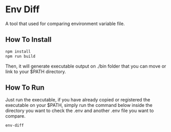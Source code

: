 # Env Diff
A tool that used for comparing environment variable file.

## How To Install
```bash
npm install
npm run build
```
Then, it will generate executable output on ./bin folder that you can move or link to your $PATH directory.

## How To Run
Just run the executable, if you have already copied or registered the executable on your $PATH, simply run the command below inside the directory you want to check the .env and another .env file you want to compare.
```bash
env-diff
```
